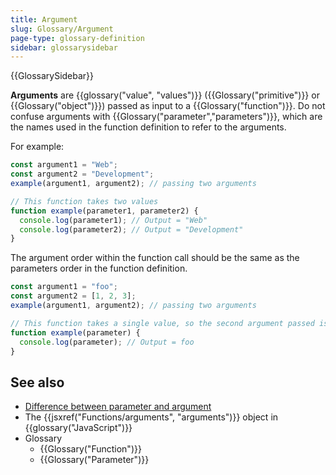 ```yaml
---
title: Argument
slug: Glossary/Argument
page-type: glossary-definition
sidebar: glossarysidebar
---
```


{{GlossarySidebar}}

**Arguments** are {{glossary("value", "values")}} ({{Glossary("primitive")}} or {{Glossary("object")}}) passed as input to a {{Glossary("function")}}. Do not confuse arguments with {{Glossary("parameter","parameters")}}, which are the names used in the function definition to refer to the arguments.

For example:

```js
const argument1 = "Web";
const argument2 = "Development";
example(argument1, argument2); // passing two arguments

// This function takes two values
function example(parameter1, parameter2) {
  console.log(parameter1); // Output = "Web"
  console.log(parameter2); // Output = "Development"
}
```

The argument order within the function call should be the same as the parameters order in the function definition.

```js
const argument1 = "foo";
const argument2 = [1, 2, 3];
example(argument1, argument2); // passing two arguments

// This function takes a single value, so the second argument passed is ignored
function example(parameter) {
  console.log(parameter); // Output = foo
}
```

## See also

- [Difference between parameter and argument](/en-US/docs/Glossary/Parameter#parameters_versus_arguments)
- The {{jsxref("Functions/arguments", "arguments")}} object in {{glossary("JavaScript")}}
- Glossary
  - {{Glossary("Function")}}
  - {{Glossary("Parameter")}}
